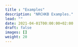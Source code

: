 ```yaml
---
title : "Examples"
description: "NRCHKB Examples."
lead: ""
date: 2021-04-01T00:00:00+02:00
draft: false
images: []
weight: 20
---
```


